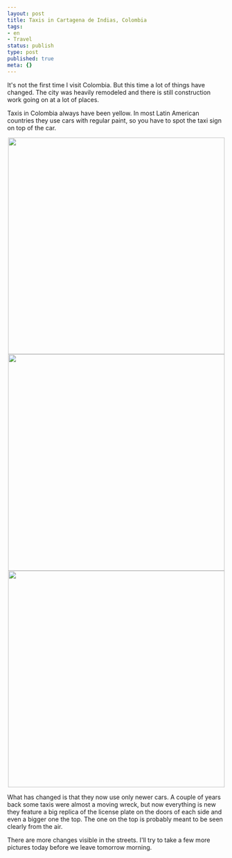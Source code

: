 ```yaml
---
layout: post
title: Taxis in Cartagena de Indias, Colombia
tags:
- en
- Travel
status: publish
type: post
published: true
meta: {}
---
```

<p>It's not the first time I visit Colombia. But this time a lot of things have changed. The city was heavily remodeled and there is still construction work going on at a lot of places. </p>

<p>Taxis in Colombia always have been yellow. In most Latin American countries they use cars with regular paint, so you have to spot the taxi sign on top of the car.</p>

<div style="text-align:center;"><a href="http://www.flickr.com/photos/34665899@N00/4213253309" title="View '' on Flickr.com"><img border="0" width="500" alt="" src="http://farm5.static.flickr.com/4056/4213253309_c2dfd67050.jpg"></a></div>

<div style="text-align:center;"><a href="http://www.flickr.com/photos/34665899@N00/4213252417" title="View '' on Flickr.com"><img border="0" width="500" alt="" src="http://farm3.static.flickr.com/2618/4213252417_cafdcb5e52.jpg"></a></div>

<div style="text-align:center;"><a href="http://www.flickr.com/photos/34665899@N00/4213251101" title="View '' on Flickr.com"><img border="0" width="500" alt="" src="http://farm3.static.flickr.com/2598/4213251101_c2baabee44.jpg"></a></div>

<p>What has changed is that they now use only newer cars. A couple of years back some taxis were almost a moving wreck, but now everything is new they feature a big replica of the license plate on the doors of each side and even a bigger one the top. The one on the top is probably meant to be seen clearly from the air.</p>

<p>There are more changes visible in the streets. I'll try to take a few more pictures today before we leave tomorrow morning.</p>
